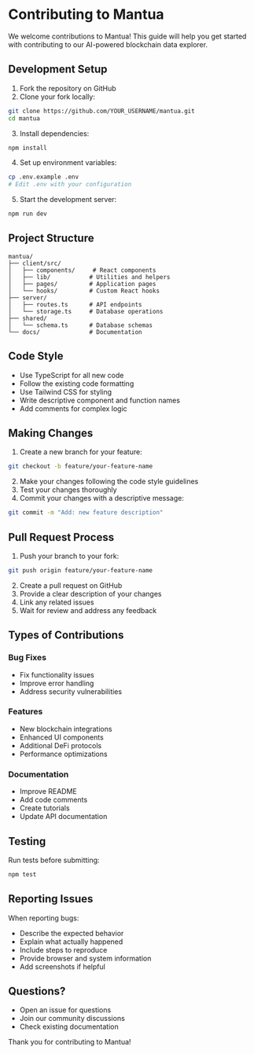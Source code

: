 # Contributing to Mantua

We welcome contributions to Mantua! This guide will help you get started with contributing to our AI-powered blockchain data explorer.

## Development Setup

1. Fork the repository on GitHub
2. Clone your fork locally:
```bash
git clone https://github.com/YOUR_USERNAME/mantua.git
cd mantua
```

3. Install dependencies:
```bash
npm install
```

4. Set up environment variables:
```bash
cp .env.example .env
# Edit .env with your configuration
```

5. Start the development server:
```bash
npm run dev
```

## Project Structure

```
mantua/
├── client/src/
│   ├── components/     # React components
│   ├── lib/           # Utilities and helpers
│   ├── pages/         # Application pages
│   └── hooks/         # Custom React hooks
├── server/
│   ├── routes.ts      # API endpoints
│   └── storage.ts     # Database operations
├── shared/
│   └── schema.ts      # Database schemas
└── docs/              # Documentation
```

## Code Style

- Use TypeScript for all new code
- Follow the existing code formatting
- Use Tailwind CSS for styling
- Write descriptive component and function names
- Add comments for complex logic

## Making Changes

1. Create a new branch for your feature:
```bash
git checkout -b feature/your-feature-name
```

2. Make your changes following the code style guidelines
3. Test your changes thoroughly
4. Commit your changes with a descriptive message:
```bash
git commit -m "Add: new feature description"
```

## Pull Request Process

1. Push your branch to your fork:
```bash
git push origin feature/your-feature-name
```

2. Create a pull request on GitHub
3. Provide a clear description of your changes
4. Link any related issues
5. Wait for review and address any feedback

## Types of Contributions

### Bug Fixes
- Fix functionality issues
- Improve error handling
- Address security vulnerabilities

### Features
- New blockchain integrations
- Enhanced UI components
- Additional DeFi protocols
- Performance optimizations

### Documentation
- Improve README
- Add code comments
- Create tutorials
- Update API documentation

## Testing

Run tests before submitting:
```bash
npm test
```

## Reporting Issues

When reporting bugs:
- Describe the expected behavior
- Explain what actually happened
- Include steps to reproduce
- Provide browser and system information
- Add screenshots if helpful

## Questions?

- Open an issue for questions
- Join our community discussions
- Check existing documentation

Thank you for contributing to Mantua!